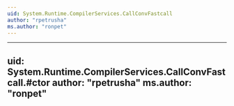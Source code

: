 ```yaml
---
uid: System.Runtime.CompilerServices.CallConvFastcall
author: "rpetrusha"
ms.author: "ronpet"
---
```


---
uid: System.Runtime.CompilerServices.CallConvFastcall.#ctor
author: "rpetrusha"
ms.author: "ronpet"
---
